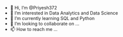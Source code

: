 - 👋 Hi, I’m @Priyesh372
- 👀 I’m interested in Data Analytics and Data Science
- 🌱 I’m currently learning SQL and Python
- 💞️ I’m looking to collaborate on ...
- 📫 How to reach me ...

<!---
Priyesh372/Priyesh372 is a ✨ special ✨ repository because its `README.md` (this file) appears on your GitHub profile.
You can click the Preview link to take a look at your changes.
--->
